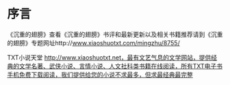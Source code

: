 # 序言
《沉重的翅膀》查看《沉重的翅膀》书评和最新更新以及相关书籍推荐请到《沉重的翅膀》专题网址http://www.xiaoshuotxt.com/mingzhu/8755/ 

 TXT小说天堂  http://www.xiaoshuotxt.net，最有文艺气息的文学网站，提供经典的文学名著、武侠小说、言情小说、人文社科类书籍在线阅读，所有TXT电子书手机免费下载阅读，我们提供给您的小说不求最多，但求最经典最完整 

